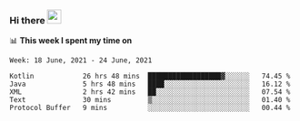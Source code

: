 ### Hi there <a href="https://www.gautamkrishnar.com/"><img src="https://media.giphy.com/media/hvRJCLFzcasrR4ia7z/giphy.gif" width="25px"></a>

📊 **This week I spent my time on**

<!--START_SECTION:waka-->
```text
Week: 18 June, 2021 - 24 June, 2021

Kotlin            26 hrs 48 mins  ██████████████████▓░░░░░░   74.45 % 
Java              5 hrs 48 mins   ████░░░░░░░░░░░░░░░░░░░░░   16.12 % 
XML               2 hrs 42 mins   ██░░░░░░░░░░░░░░░░░░░░░░░   07.54 % 
Text              30 mins         ▒░░░░░░░░░░░░░░░░░░░░░░░░   01.40 % 
Protocol Buffer   9 mins          ░░░░░░░░░░░░░░░░░░░░░░░░░   00.44 % 
```
<!--END_SECTION:waka-->
